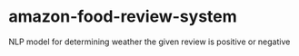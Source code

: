 # amazon-food-review-system
NLP model for determining weather the given review is positive or negative
